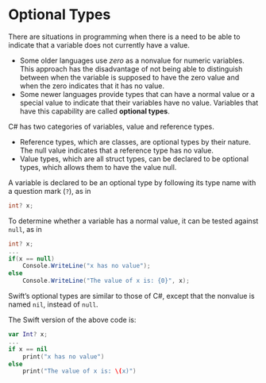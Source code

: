 # Optional Types

There are situations in programming when there is a need to be able to indicate that a variable does not currently have a value.

- Some older languages use *zero* as a nonvalue for numeric variables. This approach has the disadvantage of not being able to distinguish between when the variable is supposed to have the zero value and when the zero indicates that it has no value.
- Some newer languages provide types that can have a normal value or a special value to indicate that their variables have no value. Variables that have this capability are called **optional types**.

<div class="alert-example">

C# has two categories of variables, value and reference types.

- Reference types, which are classes, are optional types by their nature. The null value indicates that a reference type has no value.
- Value types, which are all struct types, can be declared to be optional types, which allows them to have the value null.

A variable is declared to be an optional type by following its type name
with a question mark (`?`), as in

```csharp
int? x;
```

To determine whether a variable has a normal value, it can be tested against `null`, as in

```csharp
int? x;
...
if(x == null)
    Console.WriteLine("x has no value");
else
    Console.WriteLine("The value of x is: {0}", x);
```

</div>

<div class="alert-example">

Swift’s optional types are similar to those of C#, except that the nonvalue is named `nil`, instead of `null`.

The Swift version of the above code is:

```swift
var Int? x;
...
if x == nil
    print("x has no value")
else
    print("The value of x is: \(x)")
```

</div>

